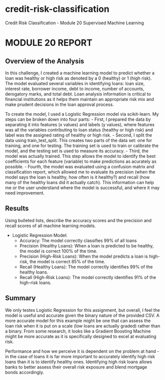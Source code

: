 # credit-risk-classification
Credit Risk Classification - Module 20 Supervised Machine Learning
# MODULE 20 REPORT
## Overview of the Analysis

In this challenge, I created a machine learning model to predict whether a loan was healthy or high risk as denoted by a 0 (healthy) or 1 (high risk). The model evaluated several variables in identifying loans: loan size, interest rate, borrower income, debt to income, number of accounts, derogatory marks, and total debt. Loan analysis information is critical to financial institutions as it helps them maintain an appropriate risk mix and make prudent decisions in the loan approval process.

To create the model, I used a Logistic Regression model via scikit-learn. My steps can be broken down into four parts:
    - First, I prepared the data by separating it into features (x values) and labels (y values), where features was all the variables contributing to loan status (healthy or high risk) and label was the assigned rating of healthy or high risk.
    - Second, I split the data using train_test_split. This creates two parts of the data set: one for training, and one for testing. The training set is used to train or calibrate the model, and the testing set is used to measure its accuracy.
    - Third, the model was actually trained. This step allows the model to identify the best coefficients for each feature (variable) to make predictions as acurately as possible.
    - Fourth, the model was evaluated using a confusion matrix and classification report, which allowed me to evaluate its precision (when the model says the loan is healthy, how often is it healthy?) and recall (how many of the healthy loans did it actually catch). This information can help me or the user understand where the model is successful, and where it may need improvement.

## Results

Using bulleted lists, describe the accuracy scores and the precision and recall scores of all machine learning models.

* Logistic Regression Model:
    * Accuracy: The model correctly classifies 99% of all loans
    * Precision (Healthy Loans): When a loan is predicted to be healthy, the model is correct 100% of the time.
    * Precision (High-Risk Loans): When the model predicts a loan is high-risk, the model is correct 85% of the time.
    * Recall (Healthy Loans): The model correctly identifies 99% of the healthy loans.
    * Recall (High-Risk Loans): The model correctly identifies 91% of the high-risk loans.
   

## Summary

We only testes Logistic Regression for this assignment, but overall, I feel the model is useful and accurate given the binary nature of the provided CSV. A more accurate model for this example might be one that can assess the loan risk when it is put on a scale (low loans are actually graded) rather than a binary. From some research, it looks like a Gradient Boosting Machine might be more accurate as it is specifically designed to excel at evaluating risk. 

Performance and how we perceive it is dependent on the problem at hand - in the case of loans it is far more important to accurately identify high  risk loans than it is to identify healthy ones. Identifying high risk loans allows banks to better assess their overall risk exposure and blend mortgage bonds accordingly.